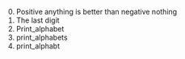 0. Positive anything is better than negative nothing
1. The last digit
2. Print_alphabet
3. print_alphabets
4. print_alphabt
